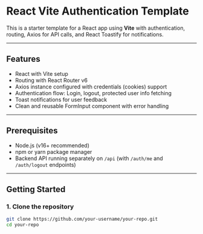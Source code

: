 # React Vite Authentication Template

This is a starter template for a React app using **Vite** with authentication, routing, Axios for API calls, and React Toastify for notifications.

---

## Features

- React with Vite setup  
- Routing with React Router v6  
- Axios instance configured with credentials (cookies) support  
- Authentication flow: Login, logout, protected user info fetching  
- Toast notifications for user feedback  
- Clean and reusable FormInput component with error handling

---

## Prerequisites

- Node.js (v16+ recommended)  
- npm or yarn package manager  
- Backend API running separately on `/api` (with `/auth/me` and `/auth/logout` endpoints)  

---

## Getting Started

### 1. Clone the repository

```bash
git clone https://github.com/your-username/your-repo.git
cd your-repo
